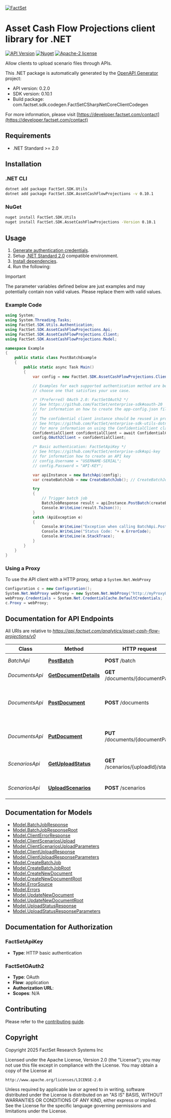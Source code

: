 [![FactSet](https://raw.githubusercontent.com/factset/enterprise-sdk/main/docs/images/factset-logo.svg)](https://www.factset.com)

# Asset Cash Flow Projections client library for .NET

[![API Version](https://img.shields.io/badge/api-v0.2.0-blue)](https://developer.factset.com/api-catalog/asset-cash-flow-projections-api)
[![Nuget](https://img.shields.io/badge/nuget-v0.10.1-orange)](https://www.nuget.org/packages/FactSet.SDK.AssetCashFlowProjections/0.10.1)
[![Apache-2 license](https://img.shields.io/badge/license-Apache2-brightgreen.svg)](https://www.apache.org/licenses/LICENSE-2.0)

Allow clients to upload scenario files through APIs.

This .NET package is automatically generated by the [OpenAPI Generator](https://openapi-generator.tech) project:

- API version: 0.2.0
- SDK version: 0.10.1
- Build package: com.factset.sdk.codegen.FactSetCSharpNetCoreClientCodegen

For more information, please visit [https://developer.factset.com/contact](https://developer.factset.com/contact)

## Requirements

* .NET Standard >= 2.0

## Installation

### .NET CLI

```bash
dotnet add package FactSet.SDK.Utils
dotnet add package FactSet.SDK.AssetCashFlowProjections -v 0.10.1
```

### NuGet

```bash
nuget install FactSet.SDK.Utils
nuget install FactSet.SDK.AssetCashFlowProjections -Version 0.10.1
```

## Usage

1. [Generate authentication credentials](../../../../README.md#authentication).
2. Setup [.NET Standard 2.0](https://docs.microsoft.com/en-us/dotnet/standard/net-standard?tabs=net-standard-2-0) compatible environment.
3. [Install dependencies](#installation).
4. Run the following:

> [!IMPORTANT]
> The parameter variables defined below are just examples and may potentially contain non valid values. Please replace them with valid values.

### Example Code

```csharp
using System;
using System.Threading.Tasks;
using FactSet.SDK.Utils.Authentication;
using FactSet.SDK.AssetCashFlowProjections.Api;
using FactSet.SDK.AssetCashFlowProjections.Client;
using FactSet.SDK.AssetCashFlowProjections.Model;

namespace Example
{
    public static class PostBatchExample
    {
        public static async Task Main()
        {
            var config = new FactSet.SDK.AssetCashFlowProjections.Client.Configuration();

            // Examples for each supported authentication method are below,
            // choose one that satisfies your use case.

            /* (Preferred) OAuth 2.0: FactSetOAuth2 */
            // See https://github.com/FactSet/enterprise-sdk#oauth-20
            // for information on how to create the app-config.json file
            //
            // The confidential client instance should be reused in production environments.
            // See https://github.com/FactSet/enterprise-sdk-utils-dotnet#authentication
            // for more information on using the ConfidentialClient class
            ConfidentialClient confidentialClient = await ConfidentialClient.CreateAsync("/path/to/app-config.json");
            config.OAuth2Client = confidentialClient;

            /* Basic authentication: FactSetApiKey */
            // See https://github.com/FactSet/enterprise-sdk#api-key
            // for information how to create an API key
            // config.Username = "USERNAME-SERIAL";
            // config.Password = "API-KEY";

            var apiInstance = new BatchApi(config);
            var createBatchJob = new CreateBatchJob(); // CreateBatchJob |  (optional) 

            try
            {
                // Trigger batch job
                BatchJobResponse result = apiInstance.PostBatch(createBatchJob);
                Console.WriteLine(result.ToJson());
            }
            catch (ApiException e)
            {
                Console.WriteLine("Exception when calling BatchApi.PostBatch: " + e.Message );
                Console.WriteLine("Status Code: "+ e.ErrorCode);
                Console.WriteLine(e.StackTrace);
            }
        }
    }
}
```

### Using a Proxy

To use the API client with a HTTP proxy, setup a `System.Net.WebProxy`

```csharp
Configuration c = new Configuration();
System.Net.WebProxy webProxy = new System.Net.WebProxy("http://myProxyUrl:80/");
webProxy.Credentials = System.Net.CredentialCache.DefaultCredentials;
c.Proxy = webProxy;
```

## Documentation for API Endpoints

All URIs are relative to *https://api.factset.com/analytics/asset-cash-flow-projections/v0*

Class | Method | HTTP request | Description
------------ | ------------- | ------------- | -------------
*BatchApi* | [**PostBatch**](https://github.com/FactSet/enterprise-sdk/tree/main/code/dotnet/AssetCashFlowProjections/v0/docs/BatchApi.md#postbatch) | **POST** /batch | Trigger batch job
*DocumentsApi* | [**GetDocumentDetails**](https://github.com/FactSet/enterprise-sdk/tree/main/code/dotnet/AssetCashFlowProjections/v0/docs/DocumentsApi.md#getdocumentdetails) | **GET** /documents/{documentPath} | Retrieve a document
*DocumentsApi* | [**PostDocument**](https://github.com/FactSet/enterprise-sdk/tree/main/code/dotnet/AssetCashFlowProjections/v0/docs/DocumentsApi.md#postdocument) | **POST** /documents | Create new document based on existing document - Save as
*DocumentsApi* | [**PutDocument**](https://github.com/FactSet/enterprise-sdk/tree/main/code/dotnet/AssetCashFlowProjections/v0/docs/DocumentsApi.md#putdocument) | **PUT** /documents/{documentPath} | Update existing document - Save
*ScenariosApi* | [**GetUploadStatus**](https://github.com/FactSet/enterprise-sdk/tree/main/code/dotnet/AssetCashFlowProjections/v0/docs/ScenariosApi.md#getuploadstatus) | **GET** /scenarios/{uploadId}/status | Get scenarios upload status
*ScenariosApi* | [**UploadScenarios**](https://github.com/FactSet/enterprise-sdk/tree/main/code/dotnet/AssetCashFlowProjections/v0/docs/ScenariosApi.md#uploadscenarios) | **POST** /scenarios | Upload actuarial scenarios


## Documentation for Models

 - [Model.BatchJobResponse](https://github.com/FactSet/enterprise-sdk/tree/main/code/dotnet/AssetCashFlowProjections/v0/docs/BatchJobResponse.md)
 - [Model.BatchJobResponseRoot](https://github.com/FactSet/enterprise-sdk/tree/main/code/dotnet/AssetCashFlowProjections/v0/docs/BatchJobResponseRoot.md)
 - [Model.ClientErrorResponse](https://github.com/FactSet/enterprise-sdk/tree/main/code/dotnet/AssetCashFlowProjections/v0/docs/ClientErrorResponse.md)
 - [Model.ClientScenariosUpload](https://github.com/FactSet/enterprise-sdk/tree/main/code/dotnet/AssetCashFlowProjections/v0/docs/ClientScenariosUpload.md)
 - [Model.ClientScenariosUploadParameters](https://github.com/FactSet/enterprise-sdk/tree/main/code/dotnet/AssetCashFlowProjections/v0/docs/ClientScenariosUploadParameters.md)
 - [Model.ClientUploadResponse](https://github.com/FactSet/enterprise-sdk/tree/main/code/dotnet/AssetCashFlowProjections/v0/docs/ClientUploadResponse.md)
 - [Model.ClientUploadResponseParameters](https://github.com/FactSet/enterprise-sdk/tree/main/code/dotnet/AssetCashFlowProjections/v0/docs/ClientUploadResponseParameters.md)
 - [Model.CreateBatchJob](https://github.com/FactSet/enterprise-sdk/tree/main/code/dotnet/AssetCashFlowProjections/v0/docs/CreateBatchJob.md)
 - [Model.CreateBatchJobRoot](https://github.com/FactSet/enterprise-sdk/tree/main/code/dotnet/AssetCashFlowProjections/v0/docs/CreateBatchJobRoot.md)
 - [Model.CreateNewDocument](https://github.com/FactSet/enterprise-sdk/tree/main/code/dotnet/AssetCashFlowProjections/v0/docs/CreateNewDocument.md)
 - [Model.CreateNewDocumentRoot](https://github.com/FactSet/enterprise-sdk/tree/main/code/dotnet/AssetCashFlowProjections/v0/docs/CreateNewDocumentRoot.md)
 - [Model.ErrorSource](https://github.com/FactSet/enterprise-sdk/tree/main/code/dotnet/AssetCashFlowProjections/v0/docs/ErrorSource.md)
 - [Model.Errors](https://github.com/FactSet/enterprise-sdk/tree/main/code/dotnet/AssetCashFlowProjections/v0/docs/Errors.md)
 - [Model.UpdateNewDocument](https://github.com/FactSet/enterprise-sdk/tree/main/code/dotnet/AssetCashFlowProjections/v0/docs/UpdateNewDocument.md)
 - [Model.UpdateNewDocumentRoot](https://github.com/FactSet/enterprise-sdk/tree/main/code/dotnet/AssetCashFlowProjections/v0/docs/UpdateNewDocumentRoot.md)
 - [Model.UploadStatusResponse](https://github.com/FactSet/enterprise-sdk/tree/main/code/dotnet/AssetCashFlowProjections/v0/docs/UploadStatusResponse.md)
 - [Model.UploadStatusResponseParameters](https://github.com/FactSet/enterprise-sdk/tree/main/code/dotnet/AssetCashFlowProjections/v0/docs/UploadStatusResponseParameters.md)


## Documentation for Authorization


### FactSetApiKey

- **Type**: HTTP basic authentication


### FactSetOAuth2

- **Type**: OAuth
- **Flow**: application
- **Authorization URL**: 
- **Scopes**: N/A


## Contributing

Please refer to the [contributing guide](../../../../CONTRIBUTING.md).

## Copyright

Copyright 2025 FactSet Research Systems Inc

Licensed under the Apache License, Version 2.0 (the "License");
you may not use this file except in compliance with the License.
You may obtain a copy of the License at

    http://www.apache.org/licenses/LICENSE-2.0

Unless required by applicable law or agreed to in writing, software
distributed under the License is distributed on an "AS IS" BASIS,
WITHOUT WARRANTIES OR CONDITIONS OF ANY KIND, either express or implied.
See the License for the specific language governing permissions and
limitations under the License.
